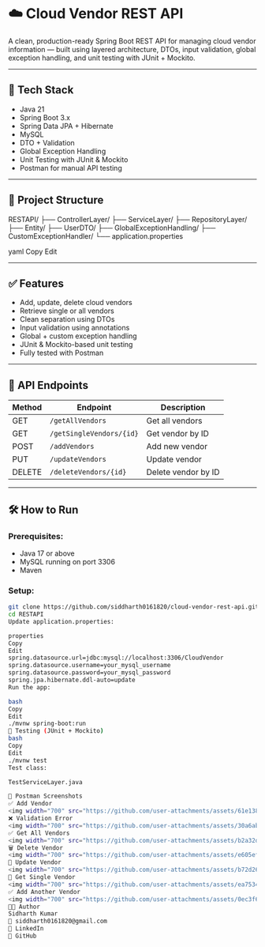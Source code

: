 # ☁️ Cloud Vendor REST API

A clean, production-ready Spring Boot REST API for managing cloud vendor information — built using layered architecture, DTOs, input validation, global exception handling, and unit testing with JUnit + Mockito.

---

## 🚀 Tech Stack

- Java 21
- Spring Boot 3.x
- Spring Data JPA + Hibernate
- MySQL
- DTO + Validation
- Global Exception Handling
- Unit Testing with JUnit & Mockito
- Postman for manual API testing

---

## 📁 Project Structure

RESTAPI/
├── ControllerLayer/
├── ServiceLayer/
├── RepositoryLayer/
├── Entity/
├── UserDTO/
├── GlobalExceptionHandling/
├── CustomExceptionHandler/
└── application.properties

yaml
Copy
Edit

---

## ✅ Features

- Add, update, delete cloud vendors
- Retrieve single or all vendors
- Clean separation using DTOs
- Input validation using annotations
- Global + custom exception handling
- JUnit & Mockito-based unit testing
- Fully tested with Postman

---

## 📮 API Endpoints

| Method | Endpoint                  | Description               |
|--------|---------------------------|---------------------------|
| GET    | `/getAllVendors`          | Get all vendors           |
| GET    | `/getSingleVendors/{id}`  | Get vendor by ID          |
| POST   | `/addVendors`             | Add new vendor            |
| PUT    | `/updateVendors`          | Update vendor             |
| DELETE | `/deleteVendors/{id}`     | Delete vendor by ID       |

---

## 🛠️ How to Run

### Prerequisites:
- Java 17 or above
- MySQL running on port 3306
- Maven

### Setup:
```bash
git clone https://github.com/siddharth0161820/cloud-vendor-rest-api.git
cd RESTAPI
Update application.properties:

properties
Copy
Edit
spring.datasource.url=jdbc:mysql://localhost:3306/CloudVendor
spring.datasource.username=your_mysql_username
spring.datasource.password=your_mysql_password
spring.jpa.hibernate.ddl-auto=update
Run the app:

bash
Copy
Edit
./mvnw spring-boot:run
🧪 Testing (JUnit + Mockito)
bash
Copy
Edit
./mvnw test
Test class:

TestServiceLayer.java

📸 Postman Screenshots
✅ Add Vendor
<img width="700" src="https://github.com/user-attachments/assets/61e138f6-886f-4822-b8d2-5f47e7f72756" />
❌ Validation Error
<img width="700" src="https://github.com/user-attachments/assets/30a6ab79-8ddb-4bc8-85ee-31f0dab74cfd" />
✅ Get All Vendors
<img width="700" src="https://github.com/user-attachments/assets/b2a32d3e-a26b-45c7-b8aa-5ae62f776fbb" />
🗑️ Delete Vendor
<img width="700" src="https://github.com/user-attachments/assets/e605efd8-384b-4ac3-8e60-d496f7d7b82d" />
🔄 Update Vendor
<img width="700" src="https://github.com/user-attachments/assets/b72d263a-0f37-49c9-babb-5656feacd0f6" />
🧾 Get Single Vendor
<img width="700" src="https://github.com/user-attachments/assets/ea7534e5-c694-4c7f-b20a-35e81d70d5a8" />
✅ Add Another Vendor
<img width="700" src="https://github.com/user-attachments/assets/0ec3f6fc-3d22-44c7-bcfd-c11f43c4f898" />
👨‍💻 Author
Sidharth Kumar
📧 siddharth0161820@gmail.com
🔗 LinkedIn
🔗 GitHub

